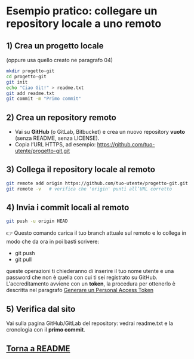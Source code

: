 # Esempio pratico: collegare un repository locale a uno remoto

## 1) Crea un progetto locale
(oppure usa quello creato ne paragrafo 04)
```bash
mkdir progetto-git
cd progetto-git
git init
echo "Ciao Git!" > readme.txt
git add readme.txt
git commit -m "Primo commit"
```
## 2) Crea un repository remoto
- Vai su **GitHub** (o GitLab, Bitbucket) e crea un nuovo repository **vuoto**
  (senza README, senza LICENSE).
- Copia l’URL HTTPS, ad esempio:
  https://github.com/tuo-utente/progetto-git.git

## 3) Collega il repository locale al remoto
```bash
git remote add origin https://github.com/tuo-utente/progetto-git.git
git remote -v   # verifica che 'origin' punti all’URL corretto
```
## 4) Invia i commit locali al remoto
```bash
git push -u origin HEAD
```
👉 Questo comando carica il tuo branch attuale sul remoto e lo collega in modo che da ora in poi basti scrivere:
- git push
- git pull

queste operazioni ti chiederanno di inserire il tuo nome utente e una password che non è quella con cui ti sei registrato su GitHub. L'accreditamento avviene con un **token**, la procedura per ottenerlo è descritta nel paragrafo [Generare un Personal Access Token](06_creazione_account_server_GitHub.md)

## 5) Verifica dal sito
Vai sulla pagina GitHub/GitLab del repository: vedrai readme.txt e la cronologia con il **primo commit**.

## [Torna a README](README.md)
